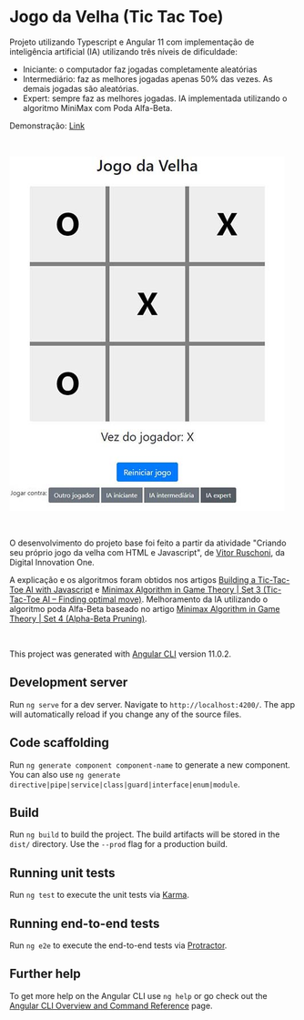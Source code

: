 # Jogo da Velha (Tic Tac Toe)
Projeto utilizando Typescript e Angular 11 com implementação de inteligência artificial (IA) utilizando três níveis de dificuldade:
* Iniciante: o computador faz jogadas completamente aleatórias
* Intermediário: faz as melhores jogadas apenas 50% das vezes. As demais jogadas são aleatórias.
* Expert: sempre faz as melhores jogadas. IA implementada utilizando o algoritmo MiniMax com Poda Alfa-Beta.

Demonstração: [Link](http://jogo-da-velha.s3-website-sa-east-1.amazonaws.com/)

<p>&nbsp;</p>

![Preview](ReadMe/printJogo.JPG)

<p>&nbsp;</p>

O desenvolvimento do projeto base foi feito a partir da atividade "Criando seu próprio jogo da velha com HTML e Javascript", de [
Vitor Ruschoni](https://github.com/ruschoni02/jogo-da-velha), da Digital Innovation One.

A explicação e os algoritmos foram obtidos nos artigos [Building a Tic-Tac-Toe AI with Javascript](https://mostafa-samir.github.io/Tic-Tac-Toe-AI/) e [Minimax Algorithm in Game Theory | Set 3 (Tic-Tac-Toe AI – Finding optimal move)](https://www.geeksforgeeks.org/minimax-algorithm-in-game-theory-set-3-tic-tac-toe-ai-finding-optimal-move/).
Melhoramento da IA utilizando o algoritmo poda Alfa-Beta baseado no artigo [Minimax Algorithm in Game Theory | Set 4 (Alpha-Beta Pruning)](https://www.geeksforgeeks.org/minimax-algorithm-in-game-theory-set-4-alpha-beta-pruning/?ref=rp).

<p>&nbsp;</p>

This project was generated with [Angular CLI](https://github.com/angular/angular-cli) version 11.0.2.

## Development server

Run `ng serve` for a dev server. Navigate to `http://localhost:4200/`. The app will automatically reload if you change any of the source files.

## Code scaffolding

Run `ng generate component component-name` to generate a new component. You can also use `ng generate directive|pipe|service|class|guard|interface|enum|module`.

## Build

Run `ng build` to build the project. The build artifacts will be stored in the `dist/` directory. Use the `--prod` flag for a production build.

## Running unit tests

Run `ng test` to execute the unit tests via [Karma](https://karma-runner.github.io).

## Running end-to-end tests

Run `ng e2e` to execute the end-to-end tests via [Protractor](http://www.protractortest.org/).

## Further help

To get more help on the Angular CLI use `ng help` or go check out the [Angular CLI Overview and Command Reference](https://angular.io/cli) page.
